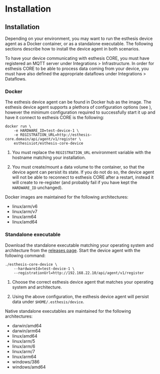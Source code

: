 # Installation

## Installation

Depending on your environment, you may want to run the esthesis device agent as a Docker container,
or as a standalone executable. The following sections describe how to install the device agent in
both scenarios.

<tip>
To have your device communicating with esthesis CORE, you must have registered an MQTT server
under Integrations > Infrastructure. In order for esthesis CORE to be able to process data coming
from your device, you must have also defined the appropriate dataflows under Integrations > Dataflows.
</tip>

### Docker

The esthesis device agent can be found in Docker hub as the
[](https://hub.docker.com/repository/docker/esthesisiot/esthesis-core-device/general)
image. The esthesis device agent supports a plethora of configuration options (see
[](configuration-parameters.md)), however the minimum configuration
required to successfully start it up and have it connect to esthesis CORE is the following:

```shell
docker run \
	-e HARDWARE_ID=test-device-1 \
	-e REGISTRATION_URL=http://esthesis-core.domain/api/agent/v1/register \
	esthesisiot/esthesis-core-device
```

<note>

1. You must replace the `REGISTRATION_URL` environment variable with the hostname matching your installation.

2. You must create/mount a data volume to the container, so that the device agent can persist
its state. If you do not do so, the device agent will not be able to reconnect to esthesis CORE
after a restart, instead it will create to re-register (and probably fail if you have kept the
`HARDWARE_ID` unchanged).
</note>

Docker images are maintained for the following architectures:
- linux/arm/v6
- linux/arm/v7
- linux/arm64
- linux/amd64

### Standalone executable
Download the standalone executable matching your operating system and architecture from the [releases
page](https://github.com/esthesis-iot/esthesis-core/releases). Start the device agent with the following command:

```shell
./esthesis-core-device \
	--hardwareId=test-device-1 \
	--registrationUrl=http://192.168.22.10/api/agent/v1/register
```

<note>

1. Choose the correct esthesis device agent that matches your operating system and architecture.

2. Using the above configuration, the esthesis device agent will persist data under
`$HOME/.esthesis/device`.
</note>

Native standalone executables are maintained for the following architectures:
- darwin/amd64
- darwin/arm64
- linux/amd64
- linux/arm/5
- linux/arm/6
- linux/arm/7
- linux/arm64
- windows/386
- windows/amd64
